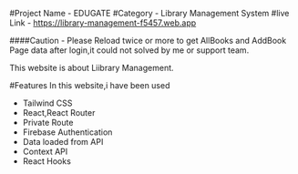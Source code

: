 #Project Name - EDUGATE
#Category - Library Management System
#live Link - https://library-management-f5457.web.app

####Caution - Please Reload twice or more to get AllBooks and AddBook Page data after login,it could not solved by me or support team.

This website is about Liibrary Management.

#Features
In this website,i have been used
- Tailwind CSS
- React,React Router
- Private Route
- Firebase Authentication
- Data loaded from API
- Context API
- React Hooks
